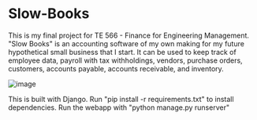 # Slow-Books

This is my final project for TE 566 - Finance for Engineering Management. "Slow Books" is an accounting software of my own making for my future hypothetical small business that I start. It can be used to keep track of employee data, payroll with tax withholdings, vendors, purchase orders, customers, accounts payable, accounts receivable, and inventory.

![image](https://user-images.githubusercontent.com/43247197/165209928-554281fa-ead6-472d-929c-188177264b9d.png)

This is built with Django. Run "pip install -r requirements.txt" to install dependencies.
Run the webapp with "python manage.py runserver"
